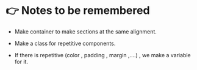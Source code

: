# :point_right: Notes to be remembered

- Make container to make sections at the same alignment.

- Make a class for repetitive components.

- If there is repetitive (color , padding , margin ,....) , we make a variable for it.  
